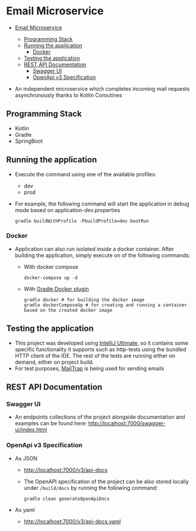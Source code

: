 # Email Microservice

- [Email Microservice](#email-microservice)
  - [Programming Stack](#programming-stack)
  - [Running the application](#running-the-application)
    - [Docker](#docker)
  - [Testing the application](#testing-the-application)
  - [REST API Documentation](#rest-api-documentation)
    - [Swagger UI](#swagger-ui)
    - [OpenApi v3 Specification](#openapi-v3-specification)

- An independent microservice which completes incoming mail requests asynchronously thanks to Kotlin Coroutines

## Programming Stack

- Kotlin
- Gradle
- SpringBoot

## Running the application

- Execute the command using one of the available profiles:
  - dev
  - prod
- For example, the following command will start the application in debug mode based on application-dev.properties

  ```shell
  gradle buildWithProfile -PbuildProfile=dev bootRun
  ```

### Docker

- Application can also run isolated inside a docker container. After building the application, simply execute on of the
  following commands:
  - With docker compose

    ```shell
    docker-compose up -d
    ```

  - With [Gradle Docker plugin](https://github.com/palantir/gradle-docker)

    ```shell
    gradle docker # for building the docker image
    gradle dockerComposeUp # for creating and running a container based on the created docker image
    ```

## Testing the application

- This project was developed using [IntelliJ Ultimate,](https://www.jetbrains.com/lp/intellij-frameworks/) so it
contains some specific functionality it supports such as http-tests using the bundled HTTP client of the IDE. The rest
of the tests are running either on demand, either on project build.
- For test purposes, [MailTrap](https://mailtrap.io/) is being used for sending emails

## REST API Documentation

### Swagger UI

- An endpoints collections of the project alongside documentation and examples can be found
  here: <http://localhost:7000/swagger-ui/index.html>

### OpenApi v3 Specification

- As JSON
  - <http://localhost:7000/v3/api-docs>
  - The OpenAPI specification of the project can be also stored locally under `/build/docs` by running the following
    command:

    ```shell
    gradle clean generateOpenApiDocs
    ```

- As yaml
  - <http://localhost:7000/v3/api-docs.yaml>
